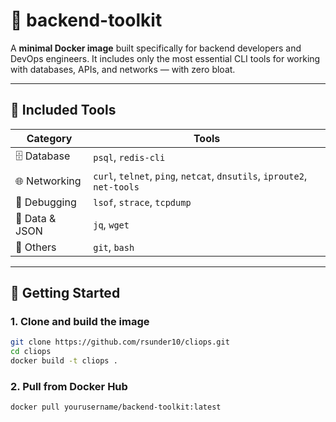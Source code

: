 # 🧰 backend-toolkit

A **minimal Docker image** built specifically for backend developers and DevOps engineers. It includes only the most essential CLI tools for working with databases, APIs, and networks — with zero bloat.

---

## 🔧 Included Tools

| Category         | Tools                                                                 |
|------------------|-----------------------------------------------------------------------|
| 🗄️  Database       | `psql`, `redis-cli`                                                  |
| 🌐 Networking     | `curl`, `telnet`, `ping`, `netcat`, `dnsutils`, `iproute2`, `net-tools` |
| 🐞 Debugging      | `lsof`, `strace`, `tcpdump`                                           |
| 🔀 Data & JSON    | `jq`, `wget`                                                         |
| 🔁 Others         | `git`, `bash`                                                         |

---

## 🚀 Getting Started

### 1. Clone and build the image

```bash
git clone https://github.com/rsunder10/cliops.git
cd cliops
docker build -t cliops .
```

### 2. Pull from Docker Hub

```bash
docker pull yourusername/backend-toolkit:latest
```